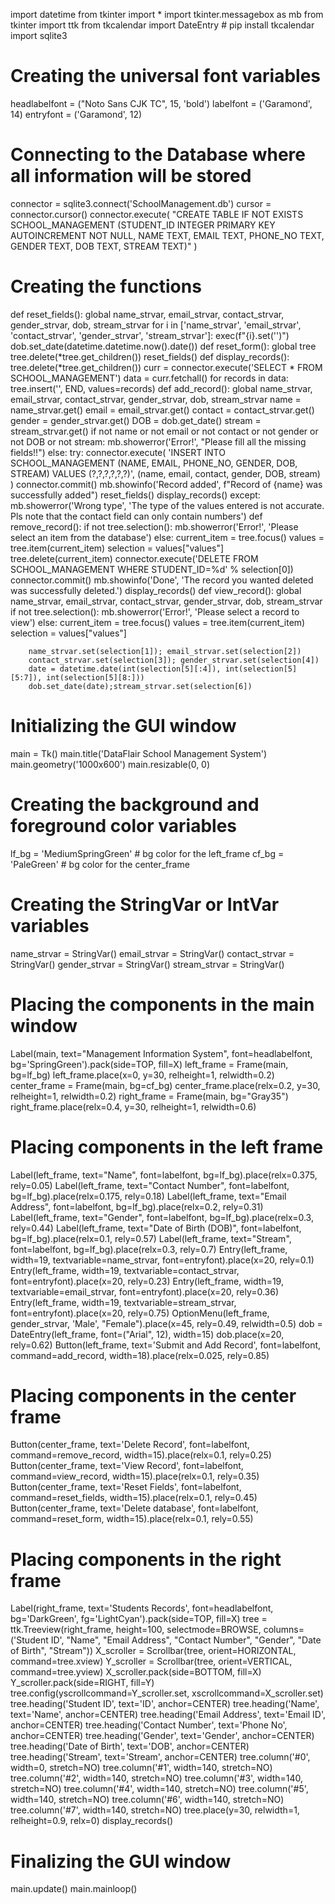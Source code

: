 import datetime
from tkinter import *
import tkinter.messagebox as mb
from tkinter import ttk
from tkcalendar import DateEntry  # pip install tkcalendar
import sqlite3
# Creating the universal font variables
headlabelfont = ("Noto Sans CJK TC", 15, 'bold')
labelfont = ('Garamond', 14)
entryfont = ('Garamond', 12)
# Connecting to the Database where all information will be stored
connector = sqlite3.connect('SchoolManagement.db')
cursor = connector.cursor()
connector.execute(
"CREATE TABLE IF NOT EXISTS SCHOOL_MANAGEMENT (STUDENT_ID INTEGER PRIMARY KEY AUTOINCREMENT NOT NULL, NAME TEXT, EMAIL TEXT, PHONE_NO TEXT, GENDER TEXT, DOB TEXT, STREAM TEXT)"
)
# Creating the functions
def reset_fields():
   global name_strvar, email_strvar, contact_strvar, gender_strvar, dob, stream_strvar
   for i in ['name_strvar', 'email_strvar', 'contact_strvar', 'gender_strvar', 'stream_strvar']:
       exec(f"{i}.set('')")
   dob.set_date(datetime.datetime.now().date())
def reset_form():
   global tree
   tree.delete(*tree.get_children())
   reset_fields()
def display_records():
   tree.delete(*tree.get_children())
   curr = connector.execute('SELECT * FROM SCHOOL_MANAGEMENT')
   data = curr.fetchall()
   for records in data:
       tree.insert('', END, values=records)
def add_record():
   global name_strvar, email_strvar, contact_strvar, gender_strvar, dob, stream_strvar
   name = name_strvar.get()
   email = email_strvar.get()
   contact = contact_strvar.get()
   gender = gender_strvar.get()
   DOB = dob.get_date()
   stream = stream_strvar.get()
   if not name or not email or not contact or not gender or not DOB or not stream:
       mb.showerror('Error!', "Please fill all the missing fields!!")
   else:
       try:
           connector.execute(
           'INSERT INTO SCHOOL_MANAGEMENT (NAME, EMAIL, PHONE_NO, GENDER, DOB, STREAM) VALUES (?,?,?,?,?,?)', (name, email, contact, gender, DOB, stream)
           )
           connector.commit()
           mb.showinfo('Record added', f"Record of {name} was successfully added")
           reset_fields()
           display_records()
       except:
           mb.showerror('Wrong type', 'The type of the values entered is not accurate. Pls note that the contact field can only contain numbers')
def remove_record():
   if not tree.selection():
       mb.showerror('Error!', 'Please select an item from the database')
   else:
       current_item = tree.focus()
       values = tree.item(current_item)
       selection = values["values"]
       tree.delete(current_item)
       connector.execute('DELETE FROM SCHOOL_MANAGEMENT WHERE STUDENT_ID=%d' % selection[0])
       connector.commit()
       mb.showinfo('Done', 'The record you wanted deleted was successfully deleted.')
       display_records()
def view_record():
   global name_strvar, email_strvar, contact_strvar, gender_strvar, dob, stream_strvar
   if not tree.selection():
       mb.showerror('Error!', 'Please select a record to view')
   else:
        current_item = tree.focus()
        values = tree.item(current_item)
        selection = values["values"]

        name_strvar.set(selection[1]); email_strvar.set(selection[2])
        contact_strvar.set(selection[3]); gender_strvar.set(selection[4])
        date = datetime.date(int(selection[5][:4]), int(selection[5][5:7]), int(selection[5][8:]))
        dob.set_date(date);stream_strvar.set(selection[6])


# Initializing the GUI window
main = Tk()
main.title('DataFlair School Management System')
main.geometry('1000x600')
main.resizable(0, 0)
# Creating the background and foreground color variables
lf_bg = 'MediumSpringGreen' # bg color for the left_frame
cf_bg = 'PaleGreen' # bg color for the center_frame
# Creating the StringVar or IntVar variables
name_strvar = StringVar()
email_strvar = StringVar()
contact_strvar = StringVar()
gender_strvar = StringVar()
stream_strvar = StringVar()
# Placing the components in the main window
Label(main, text="Management Information System", font=headlabelfont, bg='SpringGreen').pack(side=TOP, fill=X)
left_frame = Frame(main, bg=lf_bg)
left_frame.place(x=0, y=30, relheight=1, relwidth=0.2)
center_frame = Frame(main, bg=cf_bg)
center_frame.place(relx=0.2, y=30, relheight=1, relwidth=0.2)
right_frame = Frame(main, bg="Gray35")
right_frame.place(relx=0.4, y=30, relheight=1, relwidth=0.6)
# Placing components in the left frame
Label(left_frame, text="Name", font=labelfont, bg=lf_bg).place(relx=0.375, rely=0.05)
Label(left_frame, text="Contact Number", font=labelfont, bg=lf_bg).place(relx=0.175, rely=0.18)
Label(left_frame, text="Email Address", font=labelfont, bg=lf_bg).place(relx=0.2, rely=0.31)
Label(left_frame, text="Gender", font=labelfont, bg=lf_bg).place(relx=0.3, rely=0.44)
Label(left_frame, text="Date of Birth (DOB)", font=labelfont, bg=lf_bg).place(relx=0.1, rely=0.57)
Label(left_frame, text="Stream", font=labelfont, bg=lf_bg).place(relx=0.3, rely=0.7)
Entry(left_frame, width=19, textvariable=name_strvar, font=entryfont).place(x=20, rely=0.1)
Entry(left_frame, width=19, textvariable=contact_strvar, font=entryfont).place(x=20, rely=0.23)
Entry(left_frame, width=19, textvariable=email_strvar, font=entryfont).place(x=20, rely=0.36)
Entry(left_frame, width=19, textvariable=stream_strvar, font=entryfont).place(x=20, rely=0.75)
OptionMenu(left_frame, gender_strvar, 'Male', "Female").place(x=45, rely=0.49, relwidth=0.5)
dob = DateEntry(left_frame, font=("Arial", 12), width=15)
dob.place(x=20, rely=0.62)
Button(left_frame, text='Submit and Add Record', font=labelfont, command=add_record, width=18).place(relx=0.025, rely=0.85)
# Placing components in the center frame
Button(center_frame, text='Delete Record', font=labelfont, command=remove_record, width=15).place(relx=0.1, rely=0.25)
Button(center_frame, text='View Record', font=labelfont, command=view_record, width=15).place(relx=0.1, rely=0.35)
Button(center_frame, text='Reset Fields', font=labelfont, command=reset_fields, width=15).place(relx=0.1, rely=0.45)
Button(center_frame, text='Delete database', font=labelfont, command=reset_form, width=15).place(relx=0.1, rely=0.55)
# Placing components in the right frame
Label(right_frame, text='Students Records', font=headlabelfont, bg='DarkGreen', fg='LightCyan').pack(side=TOP, fill=X)
tree = ttk.Treeview(right_frame, height=100, selectmode=BROWSE,
                   columns=('Student ID', "Name", "Email Address", "Contact Number", "Gender", "Date of Birth", "Stream"))
X_scroller = Scrollbar(tree, orient=HORIZONTAL, command=tree.xview)
Y_scroller = Scrollbar(tree, orient=VERTICAL, command=tree.yview)
X_scroller.pack(side=BOTTOM, fill=X)
Y_scroller.pack(side=RIGHT, fill=Y)
tree.config(yscrollcommand=Y_scroller.set, xscrollcommand=X_scroller.set)
tree.heading('Student ID', text='ID', anchor=CENTER)
tree.heading('Name', text='Name', anchor=CENTER)
tree.heading('Email Address', text='Email ID', anchor=CENTER)
tree.heading('Contact Number', text='Phone No', anchor=CENTER)
tree.heading('Gender', text='Gender', anchor=CENTER)
tree.heading('Date of Birth', text='DOB', anchor=CENTER)
tree.heading('Stream', text='Stream', anchor=CENTER)
tree.column('#0', width=0, stretch=NO)
tree.column('#1', width=140, stretch=NO)
tree.column('#2', width=140, stretch=NO)
tree.column('#3', width=140, stretch=NO)
tree.column('#4', width=140, stretch=NO)
tree.column('#5', width=140, stretch=NO)
tree.column('#6', width=140, stretch=NO)
tree.column('#7', width=140, stretch=NO)
tree.place(y=30, relwidth=1, relheight=0.9, relx=0)
display_records()
# Finalizing the GUI window
main.update()
main.mainloop()
